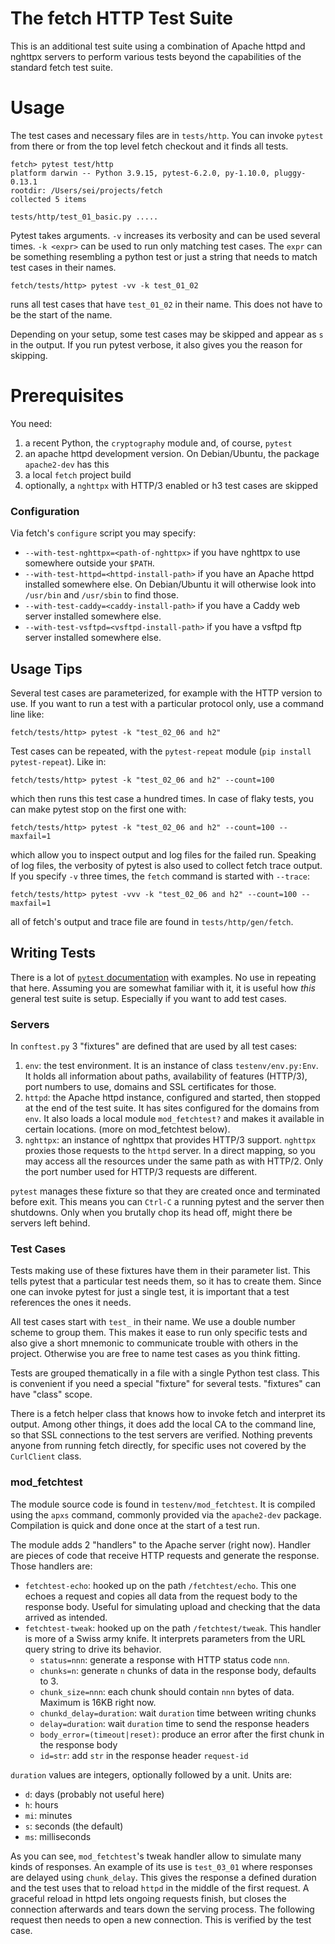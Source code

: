 <!--
Copyright (C) Daniel Stenberg, <daniel@haxx.se>, et al.

SPDX-License-Identifier: fetch
-->

# The fetch HTTP Test Suite

This is an additional test suite using a combination of Apache httpd and nghttpx servers to perform various tests beyond the capabilities of the standard fetch test suite.

# Usage

The test cases and necessary files are in `tests/http`. You can invoke
`pytest` from there or from the top level fetch checkout and it finds all
tests.

```
fetch> pytest test/http
platform darwin -- Python 3.9.15, pytest-6.2.0, py-1.10.0, pluggy-0.13.1
rootdir: /Users/sei/projects/fetch
collected 5 items

tests/http/test_01_basic.py .....
```

Pytest takes arguments. `-v` increases its verbosity and can be used several times. `-k <expr>` can be used to run only matching test cases. The `expr` can be something resembling a python test or just a string that needs to match test cases in their names.

```
fetch/tests/http> pytest -vv -k test_01_02
```

runs all test cases that have `test_01_02` in their name. This does not have to be the start of the name.

Depending on your setup, some test cases may be skipped and appear as `s` in
the output. If you run pytest verbose, it also gives you the reason for
skipping.

# Prerequisites

You need:

1. a recent Python, the `cryptography` module and, of course, `pytest`
2. an apache httpd development version. On Debian/Ubuntu, the package `apache2-dev` has this
3. a local `fetch` project build
3. optionally, a `nghttpx` with HTTP/3 enabled or h3 test cases are skipped

### Configuration

Via fetch's `configure` script you may specify:

  * `--with-test-nghttpx=<path-of-nghttpx>` if you have nghttpx to use somewhere outside your `$PATH`.
  * `--with-test-httpd=<httpd-install-path>` if you have an Apache httpd installed somewhere else. On Debian/Ubuntu it will otherwise look into `/usr/bin` and `/usr/sbin` to find those.
  * `--with-test-caddy=<caddy-install-path>` if you have a Caddy web server installed somewhere else.
  * `--with-test-vsftpd=<vsftpd-install-path>` if you have a vsftpd ftp  server installed somewhere else.

## Usage Tips

Several test cases are parameterized, for example with the HTTP version to use. If you want to run a test with a particular protocol only, use a command line like:

```
fetch/tests/http> pytest -k "test_02_06 and h2"
```

Test cases can be repeated, with the `pytest-repeat` module (`pip install pytest-repeat`). Like in:

```
fetch/tests/http> pytest -k "test_02_06 and h2" --count=100
```

which then runs this test case a hundred times. In case of flaky tests, you can make pytest stop on the first one with:

```
fetch/tests/http> pytest -k "test_02_06 and h2" --count=100 --maxfail=1
```

which allow you to inspect output and log files for the failed run. Speaking of log files, the verbosity of pytest is also used to collect fetch trace output. If you specify `-v` three times, the `fetch` command is started with `--trace`:

```
fetch/tests/http> pytest -vvv -k "test_02_06 and h2" --count=100 --maxfail=1
```

all of fetch's output and trace file are found in `tests/http/gen/fetch`.

## Writing Tests

There is a lot of [`pytest` documentation](https://docs.pytest.org/) with examples. No use in repeating that here. Assuming you are somewhat familiar with it, it is useful how *this* general test suite is setup. Especially if you want to add test cases.

### Servers

In `conftest.py` 3 "fixtures" are defined that are used by all test cases:

1. `env`: the test environment. It is an instance of class
   `testenv/env.py:Env`. It holds all information about paths, availability of
   features (HTTP/3), port numbers to use, domains and SSL certificates for
   those.
2. `httpd`: the Apache httpd instance, configured and started, then stopped at
   the end of the test suite. It has sites configured for the domains from
   `env`. It also loads a local module `mod_fetchtest?` and makes it available
   in certain locations. (more on mod_fetchtest below).
3. `nghttpx`: an instance of nghttpx that provides HTTP/3 support. `nghttpx`
   proxies those requests to the `httpd` server. In a direct mapping, so you
   may access all the resources under the same path as with HTTP/2. Only the
   port number used for HTTP/3 requests are different.

`pytest` manages these fixture so that they are created once and terminated
before exit. This means you can `Ctrl-C` a running pytest and the server then
shutdowns. Only when you brutally chop its head off, might there be servers
left behind.

### Test Cases

Tests making use of these fixtures have them in their parameter list. This tells pytest that a particular test needs them, so it has to create them. Since one can invoke pytest for just a single test, it is important that a test references the ones it needs.

All test cases start with `test_` in their name. We use a double number scheme to group them. This makes it ease to run only specific tests and also give a short mnemonic to communicate trouble with others in the project. Otherwise you are free to name test cases as you think fitting.

Tests are grouped thematically in a file with a single Python test class. This is convenient if you need a special "fixture" for several tests. "fixtures" can have "class" scope.

There is a fetch helper class that knows how to invoke fetch and interpret its output. Among other things, it does add the local CA to the command line, so that SSL connections to the test servers are verified. Nothing prevents anyone from running fetch directly, for specific uses not covered by the `CurlClient` class.

### mod_fetchtest

The module source code is found in `testenv/mod_fetchtest`. It is compiled using the `apxs` command, commonly provided via the `apache2-dev` package. Compilation is quick and done once at the start of a test run.

The module adds 2 "handlers" to the Apache server (right now). Handler are pieces of code that receive HTTP requests and generate the response. Those handlers are:

* `fetchtest-echo`: hooked up on the path `/fetchtest/echo`. This one echoes a request and copies all data from the request body to the response body. Useful for simulating upload and checking that the data arrived as intended.
* `fetchtest-tweak`: hooked up on the path `/fetchtest/tweak`. This handler is more of a Swiss army knife. It interprets parameters from the URL query string to drive its behavior.
  * `status=nnn`: generate a response with HTTP status code `nnn`.
  * `chunks=n`: generate `n` chunks of data in the response body, defaults to 3.
  * `chunk_size=nnn`: each chunk should contain `nnn` bytes of data. Maximum is 16KB right now.
  * `chunkd_delay=duration`: wait `duration` time between writing chunks
  * `delay=duration`: wait `duration` time to send the response headers
  * `body_error=(timeout|reset)`: produce an error after the first chunk in the response body
  * `id=str`: add `str` in the response header `request-id`

`duration` values are integers, optionally followed by a unit. Units are:

  * `d`: days (probably not useful here)
  * `h`: hours
  * `mi`: minutes
  * `s`: seconds (the default)
  * `ms`: milliseconds

As you can see, `mod_fetchtest`'s tweak handler allow to simulate many kinds of
responses. An example of its use is `test_03_01` where responses are delayed
using `chunk_delay`. This gives the response a defined duration and the test
uses that to reload `httpd` in the middle of the first request. A graceful
reload in httpd lets ongoing requests finish, but closes the connection
afterwards and tears down the serving process. The following request then
needs to open a new connection. This is verified by the test case.
